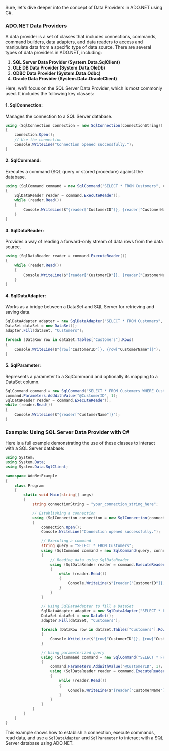Sure, let's dive deeper into the concept of Data Providers in ADO.NET using C#.

### ADO.NET Data Providers

A data provider is a set of classes that includes connections, commands, command builders, data adapters, and data readers to access and manipulate data from a specific type of data source. There are several types of data providers in ADO.NET, including:
1. **SQL Server Data Provider (System.Data.SqlClient)**
2. **OLE DB Data Provider (System.Data.OleDb)**
3. **ODBC Data Provider (System.Data.Odbc)**
4. **Oracle Data Provider (System.Data.OracleClient)**

Here, we'll focus on the SQL Server Data Provider, which is most commonly used. It includes the following key classes:

#### 1. **SqlConnection:**
   Manages the connection to a SQL Server database.
   ```csharp
   using (SqlConnection connection = new SqlConnection(connectionString))
   {
       connection.Open();
       // Use the connection
       Console.WriteLine("Connection opened successfully.");
   }
   ```

#### 2. **SqlCommand:**
   Executes a command (SQL query or stored procedure) against the database.
   ```csharp
   using (SqlCommand command = new SqlCommand("SELECT * FROM Customers", connection))
   {
       SqlDataReader reader = command.ExecuteReader();
       while (reader.Read())
       {
           Console.WriteLine($"{reader["CustomerID"]}, {reader["CustomerName"]}");
       }
   }
   ```

#### 3. **SqlDataReader:**
   Provides a way of reading a forward-only stream of data rows from the data source.
   ```csharp
   using (SqlDataReader reader = command.ExecuteReader())
   {
       while (reader.Read())
       {
           Console.WriteLine($"{reader["CustomerID"]}, {reader["CustomerName"]}");
       }
   }
   ```

#### 4. **SqlDataAdapter:**
   Works as a bridge between a DataSet and SQL Server for retrieving and saving data.
   ```csharp
   SqlDataAdapter adapter = new SqlDataAdapter("SELECT * FROM Customers", connection);
   DataSet dataSet = new DataSet();
   adapter.Fill(dataSet, "Customers");

   foreach (DataRow row in dataSet.Tables["Customers"].Rows)
   {
       Console.WriteLine($"{row["CustomerID"]}, {row["CustomerName"]}");
   }
   ```

#### 5. **SqlParameter:**
   Represents a parameter to a SqlCommand and optionally its mapping to a DataSet column.
   ```csharp
   SqlCommand command = new SqlCommand("SELECT * FROM Customers WHERE CustomerID = @CustomerID", connection);
   command.Parameters.AddWithValue("@CustomerID", 1);
   SqlDataReader reader = command.ExecuteReader();
   while (reader.Read())
   {
       Console.WriteLine($"{reader["CustomerName"]}");
   }
   ```

### Example: Using SQL Server Data Provider with C#
Here is a full example demonstrating the use of these classes to interact with a SQL Server database:

```csharp
using System;
using System.Data;
using System.Data.SqlClient;

namespace AdoNetExample
{
    class Program
    {
        static void Main(string[] args)
        {
            string connectionString = "your_connection_string_here";

            // Establishing a connection
            using (SqlConnection connection = new SqlConnection(connectionString))
            {
                connection.Open();
                Console.WriteLine("Connection opened successfully.");

                // Executing a command
                string query = "SELECT * FROM Customers";
                using (SqlCommand command = new SqlCommand(query, connection))
                {
                    // Reading data using SqlDataReader
                    using (SqlDataReader reader = command.ExecuteReader())
                    {
                        while (reader.Read())
                        {
                            Console.WriteLine($"{reader["CustomerID"]}, {reader["CustomerName"]}");
                        }
                    }
                }

                // Using SqlDataAdapter to fill a DataSet
                SqlDataAdapter adapter = new SqlDataAdapter("SELECT * FROM Customers", connection);
                DataSet dataSet = new DataSet();
                adapter.Fill(dataSet, "Customers");

                foreach (DataRow row in dataSet.Tables["Customers"].Rows)
                {
                    Console.WriteLine($"{row["CustomerID"]}, {row["CustomerName"]}");
                }

                // Using parameterized query
                using (SqlCommand command = new SqlCommand("SELECT * FROM Customers WHERE CustomerID = @CustomerID", connection))
                {
                    command.Parameters.AddWithValue("@CustomerID", 1);
                    using (SqlDataReader reader = command.ExecuteReader())
                    {
                        while (reader.Read())
                        {
                            Console.WriteLine($"{reader["CustomerName"]}");
                        }
                    }
                }
            }
        }
    }
}
```

This example shows how to establish a connection, execute commands, read data, and use a `SqlDataAdapter` and `SqlParameter` to interact with a SQL Server database using ADO.NET.

